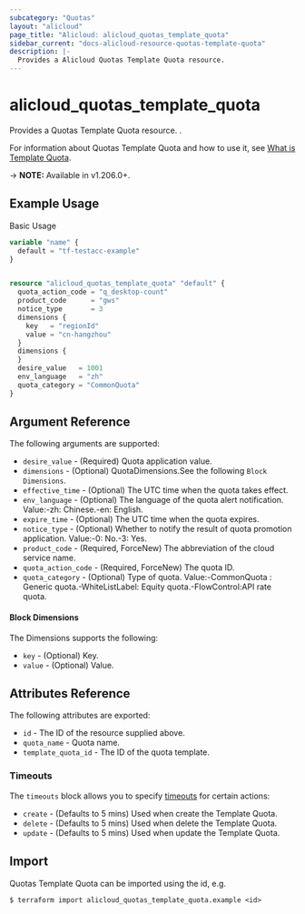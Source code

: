 ```yaml
---
subcategory: "Quotas"
layout: "alicloud"
page_title: "Alicloud: alicloud_quotas_template_quota"
sidebar_current: "docs-alicloud-resource-quotas-template-quota"
description: |-
  Provides a Alicloud Quotas Template Quota resource.
---
```


# alicloud_quotas_template_quota

Provides a Quotas Template Quota resource. .

For information about Quotas Template Quota and how to use it, see [What is Template Quota](https://www.alibabacloud.com/help/en/).

-> **NOTE:** Available in v1.206.0+.

## Example Usage

Basic Usage

```terraform
variable "name" {
  default = "tf-testacc-example"
}


resource "alicloud_quotas_template_quota" "default" {
  quota_action_code = "q_desktop-count"
  product_code      = "gws"
  notice_type       = 3
  dimensions {
    key   = "regionId"
    value = "cn-hangzhou"
  }
  dimensions {
  }
  desire_value   = 1001
  env_language   = "zh"
  quota_category = "CommonQuota"
}
```

## Argument Reference

The following arguments are supported:
* `desire_value` - (Required) Quota application value.
* `dimensions` - (Optional) QuotaDimensions.See the following `Block Dimensions`.
* `effective_time` - (Optional) The UTC time when the quota takes effect.
* `env_language` - (Optional) The language of the quota alert notification. Value:-zh: Chinese.-en: English.
* `expire_time` - (Optional) The UTC time when the quota expires.
* `notice_type` - (Optional) Whether to notify the result of quota promotion application. Value:-0: No.-3: Yes.
* `product_code` - (Required, ForceNew) The abbreviation of the cloud service name.
* `quota_action_code` - (Required, ForceNew) The quota ID.
* `quota_category` - (Optional) Type of quota. Value:-CommonQuota : Generic quota.-WhiteListLabel: Equity quota.-FlowControl:API rate quota.


#### Block Dimensions

The Dimensions supports the following:
* `key` - (Optional) Key.
* `value` - (Optional) Value.


## Attributes Reference

The following attributes are exported:
* `id` - The ID of the resource supplied above.
* `quota_name` - Quota name.
* `template_quota_id` - The ID of the quota template.

### Timeouts

The `timeouts` block allows you to specify [timeouts](https://www.terraform.io/docs/configuration-0-11/resources.html#timeouts) for certain actions:
* `create` - (Defaults to 5 mins) Used when create the Template Quota.
* `delete` - (Defaults to 5 mins) Used when delete the Template Quota.
* `update` - (Defaults to 5 mins) Used when update the Template Quota.

## Import

Quotas Template Quota can be imported using the id, e.g.

```shell
$ terraform import alicloud_quotas_template_quota.example <id>
```
